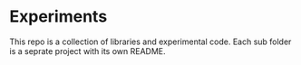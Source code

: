 # Experiments
This repo is a collection of libraries and experimental code. Each sub folder is a seprate project with its own README.